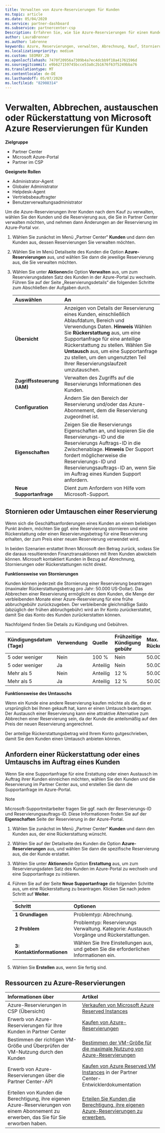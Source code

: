 ```yaml
---
title: Verwalten von Azure-Reservierungen für Kunden
ms.topic: article
ms.date: 05/04/2020
ms.service: partner-dashboard
ms.subservice: partnercenter-csp
Description: Erfahren Sie, wie Sie Azure-Reservierungen für einen Kunden verwalten und wie Sie eine Reservierung stornieren, eine Reservierung austauschen oder eine Rückerstattung anfordern.
author: LauraBrenner
ms.author: labrenne
keywords: Azure, Reservierungen, verwalten, Abrechnung, Kauf, Stornierung, Umtausch, Gebühr bei vorzeitiger Kündigung
ms.localizationpriority: medium
ms.custom: SEOMAY.20
ms.openlocfilehash: 7470f20956a7309b4a7ec4dcbb9f18a41761596d
ms.sourcegitcommit: e9b627159745bcce53a8c2b1676f63f5249bba76
ms.translationtype: MT
ms.contentlocale: de-DE
ms.lasthandoff: 05/07/2020
ms.locfileid: "82908314"
---
```

# <a name="manage-cancel-exchange-or-refund-microsoft-azure-reservations-for-customers"></a>Verwalten, Abbrechen, austauschen oder Rückerstattung von Microsoft Azure Reservierungen für Kunden

**Zielgruppe**

- Partner Center
- Microsoft Azure-Portal 
- Partner im CSP

**Geeignete Rollen**

- Administrator-Agent
- Globaler Administrator
- Helpdesk-Agent
- Vertriebsbeauftragter
- Benutzerverwaltungsadministrator

Um die Azure-Reservierungen ihrer Kunden nach dem Kauf zu verwalten, wählen Sie den Kunden und die Reservierung aus, die Sie in Partner Center verwalten möchten, und nehmen dann Änderungen an der Reservierung im Azure-Portal vor.

1. Wählen Sie zunächst im Menü „Partner Center“ **Kunden** und dann den Kunden aus, dessen Reservierungen Sie verwalten möchten. 

2. Wählen Sie im Menü Detailseite des Kunden die Option **Azure-Reservierungen** aus, und wählen Sie dann die jeweilige Reservierung aus, die Sie verwalten möchten.  

3. Wählen Sie unter **Aktionen**die Option **Verwalten** aus, um zum Reservierungsdaten Satz des Kunden in der Azure-Portal zu wechseln. Führen Sie auf der Seite „Reservierungsdetails“ die folgenden Schritte zum Abschließen der Aufgaben durch.  

    | **Auswählen**   | **An**    |
    |:-----------------------------|:-----------------|
    | **Übersicht**   | Anzeigen von Details der Reservierung eines Kunden, einschließlich Ablaufdatum, Bereich und Verwendungs Daten. **Hinweis** Wählen Sie **Rückerstattung** aus, um eine Supportanfrage für eine anteilige Rückerstattung zu stellen. Wählen Sie **Umtausch** aus, um eine Supportanfrage zu stellen, um den ungenutzten Teil Ihrer Reservierungslaufzeit umzutauschen.  
    | **Zugriffssteuerung (IAM)**   | Verwalten des Zugriffs auf die Reservierungs Informationen des Kunden.|
    | **Configuration**   | Ändern Sie den Bereich der Reservierung und/oder das Azure-Abonnement, dem die Reservierung zugeordnet ist.    |
    | **Eigenschaften**   | Zeigen Sie die Reservierungs Eigenschaften an, und kopieren Sie die Reservierungs-ID und die Reservierungs Auftrags-ID in die Zwischenablage. **Hinweis** Der Support fordert möglicherweise die Reservierungs-ID und Reservierungsauftrags-ID an, wenn Sie im Auftrag eines Kunden Support anfordern.    |
    | **Neue Supportanfrage**    | Dient zum Anfordern von Hilfe vom Microsoft-Support.   |
 
## <a name="cancel-or-exchange-a-reservation"></a>Stornieren oder Umtauschen einer Reservierung 

Wenn sich die Geschäftsanforderungen eines Kunden an einem beliebigen Punkt ändern, möchten Sie ggf. eine Reservierung stornieren und eine Rückerstattung oder einen Reservierungsbetrag für eine Reservierung erhalten, der zum Preis einer neuen Reservierung verwendet wird.

In beiden Szenarien erstattet Ihnen Microsoft den Betrag zurück, sodass Sie die daraus resultierenden Finanztransaktionen mit Ihren Kunden abwickeln können. Microsoft kontaktiert Kunden in Bezug auf Abrechnung, Stornierungen oder Rückerstattungen nicht direkt.


**Funktionsweise von Stornierungen**

Kunden können jederzeit die Stornierung einer Reservierung beantragen (maximaler Rückerstattungsbetrag pro Jahr: 50.000 US-Dollar). Das Abbrechen einer Reservierung ermöglicht es dem Kunden, die Menge der verbleibenden Monate einer Azure-Reservierung für eine frühe abbruchgebühr zurückzugeben. Der verbleibende gleichmäßige Saldo (abzüglich der frühen abbruchgebühr) wird an Ihr Konto zurückerstattet, damit Sie das Konto des Kunden zurückerstatten können. 

Nachfolgend finden Sie Details zu Kündigung und Gebühren.


|**Kündigungsdatum**<br> (Tage)   |**Verwendung**    |**Quelle**  |**Frühzeitige Kündigung**<br> gebühr    |**Max. Rückerstattungsbetrag** | 
|:----------------------------------|:------------|:-----------|:--------------------------------|:--------------|
|5 oder weniger                         | Nein           | 100 %       | Nein                               | 50.000 USD   |
|5 oder weniger                         | Ja         | Anteilig  | Nein                               | 50.000 USD   |
|Mehr als 5                        | Nein           | Anteilig  | 12 %                             | 50.000 USD   |
|Mehr als 5                        | Ja         | Anteilig  | 12 %                             | 50.000 USD   |


**Funktionsweise des Umtauschs** 

Wenn ein Kunde eine andere Reservierung kaufen möchte als die, die er ursprünglich bei Ihnen gekauft hat, kann er einen Umtausch beantragen. Der Austausch einer Reservierung kann eine attraktive Alternative zum Abbrechen einer Reservierung sein, da der Kunde die anteilsmäßig auf den Preis der neuen Reservierung angerechnet. 

Der anteilige Rückerstattungsbetrag wird Ihrem Konto gutgeschrieben, damit Sie dem Kunden einen Umtausch anbieten können.


## <a name="request-a-refund-or-exchange-on-behalf-of-a-customer"></a>Anfordern einer Rückerstattung oder eines Umtauschs im Auftrag eines Kunden 

Wenn Sie eine Supportanfrage für eine Erstattung oder einen Austausch im Auftrag ihrer Kunden einreichen möchten, wählen Sie den Kunden und die Reservierung im Partner Center aus, und erstellen Sie dann die Supportanfrage im Azure-Portal. 

>[!NOTE]
>Microsoft-Supportmitarbeiter fragen Sie ggf. nach der Reservierungs-ID und Reservierungsauftrags-ID. Diese Informationen finden Sie auf der **Eigenschaften** Seite der Reservierung in der Azure-Portal. 

1. Wählen Sie zunächst im Menü „Partner Center“ **Kunden** und dann den Kunden aus, der eine Rückerstattung wünscht. 

2. Wählen Sie auf der Detailseite des Kunden die Option **Azure-Reservierungen** aus, und wählen Sie dann die spezifische Reservierung aus, die der Kunde erstattet.  

3. Wählen Sie unter **Aktionen**die Option **Erstattung** aus, um zum Reservierungsdaten Satz des Kunden im Azure-Portal zu wechseln und eine Supportanfrage zu initiieren.  

4. Führen Sie auf der Seite **Neue Supportanfrage** die folgenden Schritte aus, um eine Rückerstattung zu beantragen. Klicken Sie nach jedem Schritt auf **Weiter**. 

    |**Schritt**                    |**Optionen**    |
    |:---------------------------|:-----------------|
    |**1 Grundlagen**                |Problemtyp: Abrechnung.  |
    |**2 Problem**               |Problemtyp: Reservierungs Verwaltung. Kategorie: Austausch Vorgänge und Rückerstattungen. |
    |**3: Kontaktinformationen**   |Wählen Sie Ihre Einstellungen aus, und geben Sie die erforderlichen Informationen ein. 

5.  Wählen Sie **Erstellen** aus, wenn Sie fertig sind.

## <a name="azure-reservations-resources"></a>Ressourcen zu Azure-Reservierungen
|**Informationen über**   |**Artikel**    |
|:-----------------------------|:-----------------|
|Azure-Reservierungen in CSP (Übersicht)  | [Verkaufen von Microsoft Azure Reserved Instances](azure-reservations.md) |
|Erwerb von Azure-Reservierungen für Ihre Kunden in Partner Center   | [Kaufen von Azure-Reservierungen](azure-reservations-buying.md) |
|Bestimmen der richtigen VM-Größe und Überprüfen der VM-Nutzung durch den Kunden   | [Bestimmen der VM-Größe für die maximale Nutzung von Azure-Reservierungen](azure-usage.md)   |
|Erwerb von Azure-Reservierungen über die Partner Center-API | [Kaufen von Azure Reserved VM Instances](https://docs.microsoft.com/partner-center/develop/purchase-azure-reservations) in der Partner Center-Entwicklerdokumentation   |
|Erteilen von Kunden die Berechtigung, ihre eigenen Azure-Reservierungen von einem Abonnement zu erwerben, das Sie für Sie erworben haben. | [Erteilen Sie Kunden die Berechtigung, ihre eigenen Azure-Reservierungen zu erwerben.](give-customers-permission.md)   |

